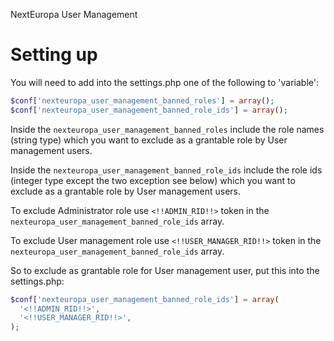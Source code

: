 NextEuropa User Management

# Setting up
You will need to add into the settings.php one of the following to 'variable':
```php
$conf['nexteuropa_user_management_banned_roles'] = array();
$conf['nexteuropa_user_management_banned_role_ids'] = array();
```

Inside the `nexteuropa_user_management_banned_roles` include the role names
(string type) which you want to exclude as a grantable role by User management
users.

Inside the `nexteuropa_user_management_banned_role_ids` include the role ids
(integer type except the two exception see below) which you want to exclude as a
grantable role by User management users. 

To exclude Administrator role use `<!!ADMIN_RID!!>` token in the
`nexteuropa_user_management_banned_role_ids` array.

To exclude User management role use `<!!USER_MANAGER_RID!!>` token in the 
`nexteuropa_user_management_banned_role_ids` array.

So to exclude as grantable role for User management user, put this into the
settings.php:
```php
$conf['nexteuropa_user_management_banned_role_ids'] = array(
  '<!!ADMIN_RID!!>',
  '<!!USER_MANAGER_RID!!>',
);
```
